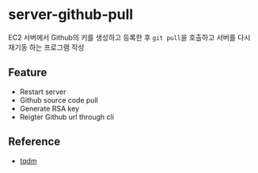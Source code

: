 # server-github-pull
EC2 서버에서 Github의 키를 생성하고 등록한 후 `git pull`을 호출하고 서버를 다시 재기동 하는 프로그램 작성

## Feature
- Restart server
- Github source code pull
- Generate RSA key
- Reigter Github url through cli



## Reference
- [tqdm](https://github.com/tqdm/tqdm)
